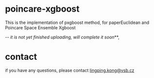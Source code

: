 # poincare-xgboost
This is the implementation of pxgboost method, for paperEuclidean and Poincare Space Ensemble Xgboost

-- *it is not yet finished uploading, will complete it soon***, 

# contact
if you have any questions, please contact
lingping.kong@vsb.cz
